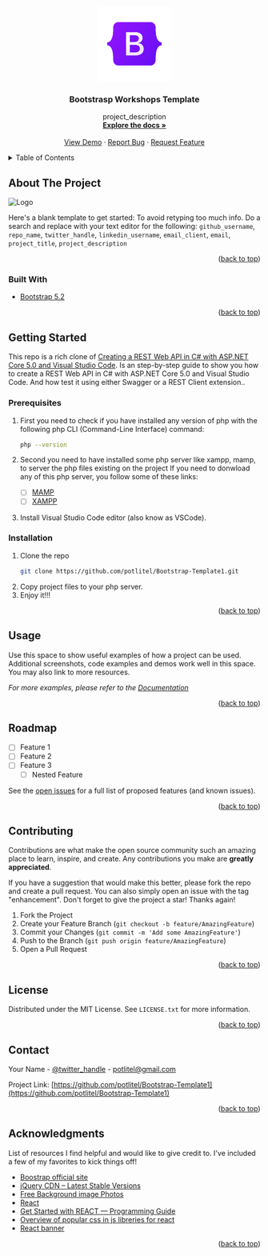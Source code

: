 <div id="top"></div>
<!--
*** Thanks for checking out the Best-README-Template. If you have a suggestion
*** that would make this better, please fork the repo and create a pull request
*** or simply open an issue with the tag "enhancement".
*** Don't forget to give the project a star!
*** Thanks again! Now go create something AMAZING! :D
-->

<!-- PROJECT SHIELDS -->

<!--
*** I'm using markdown "reference style" links for readability.
*** Reference links are enclosed in brackets [ ] instead of parentheses ( ).
*** See the bottom of this document for the declaration of the reference variables
*** for contributors-url, forks-url, etc. This is an optional, concise syntax you may use.
*** https://www.markdownguide.org/basic-syntax/#reference-style-links
-->


<!-- PROJECT LOGO -->

<br />
<div align="center">
  <a href="https://github.com/potlitel/Bootstrap-Template1">
    <img src="img/bootstrap-logo.png" alt="Logo" width="150" height="150">
  </a>

<h3 align="center">Bootstrasp Workshops Template</h3>

<p align="center">
    project_description
    <br />
    <a href="https://github.com/potlitel/Bootstrap-Template1"><strong>Explore the docs »</strong></a>
    <br />
    <br />
    <a href="https://github.com/potlitel/Bootstrap-Template1">View Demo</a>
    ·
    <a href="https://github.com/potlitel/Bootstrap-Template1">Report Bug</a>
    ·
    <a href="https://github.com/potlitel/Bootstrap-Template1/issues">Request Feature</a>
  </p>
</div>

<!-- TABLE OF CONTENTS -->

<details>
  <summary>Table of Contents</summary>
  <ol>
    <li>
      <a href="#about-the-project">About The Project</a>
      <ul>
        <li><a href="#built-with">Built With</a></li>
      </ul>
    </li>
    <li>
      <a href="#getting-started">Getting Started</a>
      <ul>
        <li><a href="#prerequisites">Prerequisites</a></li>
        <li><a href="#installation">Installation</a></li>
      </ul>
    </li>
    <li><a href="#usage">Usage</a></li>
    <li><a href="#roadmap">Roadmap</a></li>
    <li><a href="#contributing">Contributing</a></li>
    <li><a href="#license">License</a></li>
    <li><a href="#contact">Contact</a></li>
    <li><a href="#acknowledgments">Acknowledgments</a></li>
  </ol>
</details>

<!-- ABOUT THE PROJECT -->

## About The Project

<img src="images/ProjectImage.png" alt="Logo" width="800" height="350">

Here's a blank template to get started: To avoid retyping too much info. Do a search and replace with your text editor for the following: `github_username`, `repo_name`, `twitter_handle`, `linkedin_username`, `email_client`, `email`, `project_title`, `project_description`

<p align="right">(<a href="#top">back to top</a>)</p>

### Built With

* [Bootstrap 5.2](https://getbootstrap.com/)

<p align="right">(<a href="#top">back to top</a>)</p>

<!-- GETTING STARTED -->

## Getting Started

This repo is a rich clone of [Creating a REST Web API in C# with ASP.NET Core 5.0 and Visual Studio Code](https://luis-hernandez.medium.com/creating-a-rest-web-api-in-c-with-asp-net-core-5-0-and-visual-studio-code-809ea7b4f815). Is an step-by-step guide to show you how to create a REST Web API in C# with ASP.NET Core 5.0 and Visual Studio Code. And how test it using either Swagger or a REST Client extension..

### Prerequisites

1. First you need to check if you have installed any version of php with the following php CLI (Command-Line Interface) command:

      ```sh
      php --version
      ```
2. Second you need to have installed some php server like xampp, mamp, to server the php files existing on the project
    If you need to donwload any of this php server, you follow some of these links:
    - [ ] [MAMP](https://www.mamp.info/en/windows/)
    - [ ] [XAMPP](https://www.apachefriends.org/es/index.html)

3. Install Visual Studio Code editor (also know as VSCode).

### Installation

1. Clone the repo
   ```sh
   git clone https://github.com/potlitel/Bootstrap-Template1.git
   ```
2. Copy project files to your php server.
3. Enjoy it!!!

<p align="right">(<a href="#top">back to top</a>)</p>

<!-- USAGE EXAMPLES -->

## Usage

Use this space to show useful examples of how a project can be used. Additional screenshots, code examples and demos work well in this space. You may also link to more resources.

_For more examples, please refer to the [Documentation](https://example.com)_

<p align="right">(<a href="#top">back to top</a>)</p>

<!-- ROADMAP -->

## Roadmap

- [ ] Feature 1
- [ ] Feature 2
- [ ] Feature 3
  - [ ] Nested Feature

See the [open issues](https://github.com/github_username/repo_name/issues) for a full list of proposed features (and known issues).

<p align="right">(<a href="#top">back to top</a>)</p>

<!-- CONTRIBUTING -->

## Contributing

Contributions are what make the open source community such an amazing place to learn, inspire, and create. Any contributions you make are **greatly appreciated**.

If you have a suggestion that would make this better, please fork the repo and create a pull request. You can also simply open an issue with the tag "enhancement".
Don't forget to give the project a star! Thanks again!

1. Fork the Project
2. Create your Feature Branch (`git checkout -b feature/AmazingFeature`)
3. Commit your Changes (`git commit -m 'Add some AmazingFeature'`)
4. Push to the Branch (`git push origin feature/AmazingFeature`)
5. Open a Pull Request

<p align="right">(<a href="#top">back to top</a>)</p>

<!-- LICENSE -->

## License

Distributed under the MIT License. See `LICENSE.txt` for more information.

<p align="right">(<a href="#top">back to top</a>)</p>

<!-- CONTACT -->

## Contact

Your Name - [@twitter_handle](https://twitter.com/potlitel) - potlitel@gmail.com

Project Link: [https://github.com/potlitel/Bootstrap-Template1](https://github.com/potlitel/Bootstrap-Template1)

<p align="right">(<a href="#top">back to top</a>)</p>

<!-- ACKNOWLEDGMENTS -->

## Acknowledgments

List of resources I find helpful and would like to give credit to. I've included a few of my favorites to kick things off!

* [Boostrap official site](https://getbootstrap.com/)
* [jQuery CDN – Latest Stable Versions](https://releases.jquery.com/)
* [Free Background image Photos](https://www.pexels.com/search/background%20image/)
* [React](https://www.shutterstock.com/search/react)
* [Get Started with REACT — Programming Guide](https://medium.com/quick-code/get-started-with-react-programming-guide-476005be0c64)
* [Overview of popular css in js libreries for react](https://www.telerik.com/blogs/overview-of-popular-css-in-js-libraries-for-react)
* [React banner](https://www.google.com/imgres?imgurl=https%3A%2F%2Fd585tldpucybw.cloudfront.net%2Fsfimages%2Fdefault-source%2Fblogs%2Ftemplates%2Freactt-dark_870x220.png%3Fsfvrsn%3Def69fd61_3&imgrefurl=https%3A%2F%2Fwww.telerik.com%2Fblogs%2Foverview-of-popular-css-in-js-libraries-for-react&tbnid=rnpvlHq-VdjviM&vet=12ahUKEwjynbzp8pn5AhXBlFMKHT8ZB6kQMygXegUIARDyAQ..i&docid=qO-fsW8y96uuxM&w=870&h=220&q=react%20backgroind%20image&ved=2ahUKEwjynbzp8pn5AhXBlFMKHT8ZB6kQMygXegUIARDyAQ)

<p align="right">(<a href="#top">back to top</a>)</p>

<!-- MARKDOWN LINKS & IMAGES -->

<!-- https://www.markdownguide.org/basic-syntax/#reference-style-links -->

[contributors-shield]: https://img.shields.io/github/contributors/github_username/repo_name.svg?style=for-the-badge
[contributors-url]: https://github.com/github_username/repo_name/graphs/contributors
[forks-shield]: https://img.shields.io/github/forks/github_username/repo_name.svg?style=for-the-badge
[forks-url]: https://github.com/github_username/repo_name/network/members
[stars-shield]: https://img.shields.io/github/stars/github_username/repo_name.svg?style=for-the-badge
[stars-url]: https://github.com/github_username/repo_name/stargazers
[issues-shield]: https://img.shields.io/github/issues/github_username/repo_name.svg?style=for-the-badge
[issues-url]: https://github.com/github_username/repo_name/issues
[license-shield]: https://img.shields.io/github/license/github_username/repo_name.svg?style=for-the-badge
[license-url]: https://github.com/github_username/repo_name/blob/master/LICENSE.txt
[linkedin-shield]: https://img.shields.io/badge/-LinkedIn-black.svg?style=for-the-badge&logo=linkedin&colorB=555
[linkedin-url]: https://linkedin.com/in/linkedin_username
[product-screenshot]: images/screenshot.png
